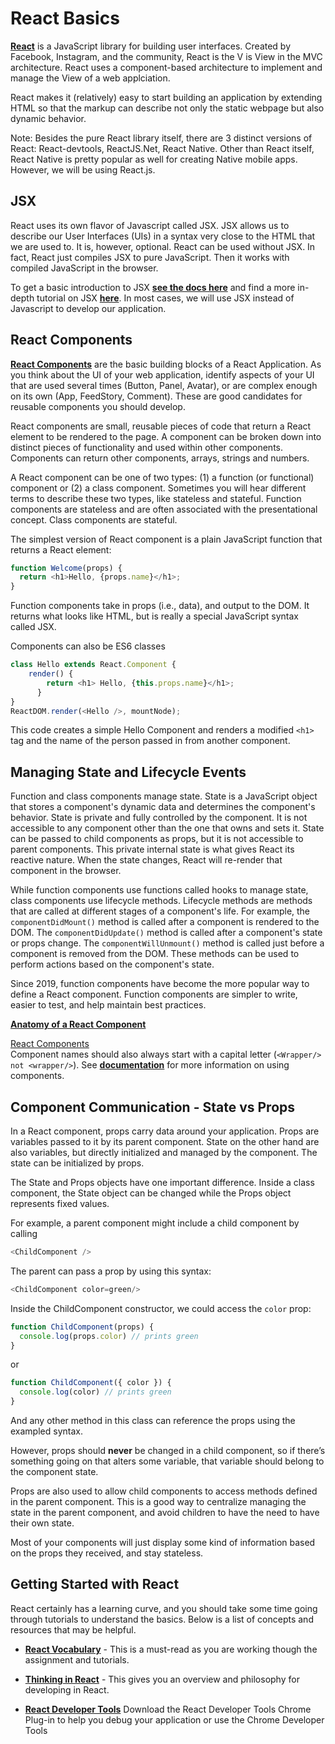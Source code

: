 # React Basics

[**React**](https://react.dev/) is a JavaScript library for building user interfaces. Created by Facebook, Instagram, and the community, React is the V is View in the MVC architecture. React uses a component-based architecture to implement and manage the View of a web applciation.

React makes it (relatively) easy to start building an application by extending HTML so that the markup can describe not only the static webpage but also dynamic behavior.

Note: Besides the pure React library itself, there are 3 distinct versions of React: React-devtools, ReactJS.Net, React Native. Other than React itself, React Native is pretty popular as well for creating Native mobile apps. However, we will be using React.js.

## JSX

React uses its own flavor of Javascript called JSX. JSX allows us to describe our User Interfaces (UIs) in a syntax very close to the HTML that we are used to. It is, however, optional. React can be used without JSX. In fact, React just compiles JSX to pure JavaScript. Then it works with compiled JavaScript in the browser.

To get a basic introduction to JSX [**see the docs here**](https://react.dev/learn/writing-markup-with-jsx) and find a more in-depth tutorial on JSX [**here**](https://react.dev/learn/writing-markup-with-jsx#the-rules-of-jsx). In most cases, we will use JSX instead of Javascript to develop our application.

## React Components

[**React Components**](https://www.freecodecamp.org/news/how-to-write-your-first-react-js-component-d728d759cabc/) are the basic building blocks of a React Application. As you think about the UI of your web application, identify aspects of your UI that are used several times (Button, Panel, Avatar), or are complex enough on its own (App, FeedStory, Comment). These are good candidates for reusable components you should develop.  

React components are small, reusable pieces of code that return a React element to be rendered to the page. A component can be broken down into distinct pieces of functionality and used within other components. Components can return other components, arrays, strings and numbers.

A React component can be one of two types: (1) a function (or functional) component or (2) a class component. Sometimes you will hear different terms to describe these two types, like stateless and stateful. Function components are stateless and are often associated with the presentational concept. Class components are stateful.

The simplest version of React component is a plain JavaScript function that returns a React element:

```Javascript
function Welcome(props) {
  return <h1>Hello, {props.name}</h1>;
}
```

Function components take in props (i.e., data), and output to the DOM. It returns what looks like HTML, but is really a special JavaScript syntax called JSX.

Components can also be ES6 classes

```Javascript
class Hello extends React.Component {
    render() {
        return <h1> Hello, {this.props.name}</h1>;
      }
} 
ReactDOM.render(<Hello />, mountNode);
```

This code creates a simple Hello Component and renders a modified `<h1>` tag and the name of the person passed in from another component.

## Managing State and Lifecycle Events

Function and class components manage state. State is a JavaScript object that stores a component's dynamic data and determines the component's behavior. State is private and fully controlled by the component. It is not accessible to any component other than the one that owns and sets it. State can be passed to child components as props, but it is not accessible to parent components. This private internal state is what gives React its reactive nature. When the state changes, React will re-render that component in the browser.

While function components use functions called hooks to manage state, class components use lifecycle methods. Lifecycle methods are methods that are called at different stages of a component's life. For example, the `componentDidMount()` method is called after a component is rendered to the DOM. The `componentDidUpdate()` method is called after a component's state or props change. The `componentWillUnmount()` method is called just before a component is removed from the DOM. These methods can be used to perform actions based on the component's state.

Since 2019, function components have become the more popular way to define a React component. Function components are simpler to write, easier to test, and help maintain best practices.

[**Anatomy of a React Component**](https://codeburst.io/react-state-vs-props-explained-51beebd73b21)

[React Components](https://react.dev/learn/your-first-component)  
Component names should also always start with a capital letter (`<Wrapper/> not <wrapper/>`). See [**documentation**](https://react.dev/learn/your-first-component#using-a-component) for more information on using components.

## Component Communication - State vs Props

In a React component, props carry data around your application. Props are variables passed to it by its parent component. State on the other hand are also variables, but directly initialized and managed by the component. The state can be initialized by props.

The State and Props objects have one important difference. Inside a class component, the State object can be changed while the Props object represents fixed values.

For example, a parent component might include a child component by calling

```Javascript
<ChildComponent />
````

The parent can pass a prop by using this syntax:

```Javascript
<ChildComponent color=green/>
````

Inside the ChildComponent constructor, we could access the `color` prop:

```Javascript
function ChildComponent(props) {
  console.log(props.color) // prints green
}
````

or

```Javascript
function ChildComponent({ color }) {
  console.log(color) // prints green
}
```

And any other method in this class can reference the props using the exampled syntax.

However, props should **never** be changed in a child component, so if there’s something going on that alters some variable, that variable should belong to the component state.

Props are also used to allow child components to access methods defined in the parent component. This is a good way to centralize managing the state in the parent component, and avoid children to have the need to have their own state.

Most of your components will just display some kind of information based on the props they received, and stay stateless.

## Getting Started with React

React certainly has a learning curve, and you should take some time going through tutorials to understand the basics. Below is a list of concepts and resources that may be helpful.

- [**React Vocabulary**](https://reactjs.org/docs/glossary.html) - This is a must-read as you are working though the assignment and tutorials.

- [**Thinking in React**](https://react.dev/learn/thinking-in-react) - This gives you an overview and philosophy for developing in React.

- [**React Developer Tools**](https://react.dev/learn/react-developer-tools) Download the React Developer Tools Chrome Plug-in to help you debug your application or use the Chrome Developer Tools

